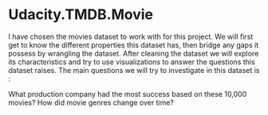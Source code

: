 # Udacity.TMDB.Movie
I have chosen the movies dataset to work with for this project. We will first get to know the different properties this dataset has, then bridge any gaps it possess by wrangling the dataset. After cleaning the dataset we will explore its characteristics and try to use visualizations to answer the questions this dataset raises. The main questions we will try to investigate in this dataset is :

What production company had the most success based on these 10,000 movies?
How did movie genres change over time?
